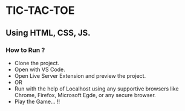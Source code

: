 # TIC-TAC-TOE
## Using HTML, CSS, JS.

### How to Run ?

* Clone the project.
* Open with VS Code.
* Open Live Server Extension and preview the project.
* OR
* Run with the help of Localhost using any supportive browsers like Chrome, Firefox, Microsoft Egde, or any secure browser.
* Play the Game... !!
